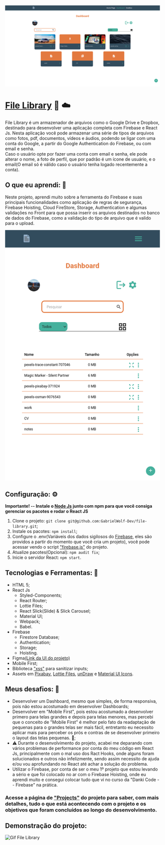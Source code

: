 ![Desktop Version Dashboard Image](https://github.com/GabrielWolf-Dev/file-library/blob/main/src/assets/img/desktop-dash.png?raw=true)

# [File Library](https://file-library-428bb.web.app/) 📁 ☁️
File Library é um armazenador de arquivos como o Google Drive e Dropbox, destinado para desenvolver uma aplicação completa com Firebase e React Js.
Nesta aplicação você pode armazenar uma série de tipos de arquivos como fotos, pdf, documentos, vídeos e áudios, podendo se ligar com uma conta do Google, a partir do Google Authentication do Firebase, ou com email e senha.
<br>
Caso o usuário opte por fazer uma conta com email e senha, ele pode alterar o nome, a foto de perfil, que por padrão é um ícone de usuário, e o email(O email só é válido caso o usuário tenha logado recentemente a conta).


## O que eu aprendi: 📖
Neste projeto, aprendi muito sobre a ferramenta do Firebase e suas principais funcionalidades como aplicação de regras de segurança, Firebase Hoisting, Cloud FireStore, Storage, Authentication e algumas validações no Front para que possa inserir os arquivos destinados no banco de dados do Firebase, como a validação do tipo de arquivo que é valido para o upload.

![Desktop Version Dashboard Image](https://github.com/GabrielWolf-Dev/file-library/blob/main/src/assets/img/mobile-dash.png?raw=true)

## Configuração: ⚙️

**Importante! -- Instale o [Node Js](https://nodejs.org/en/) junto com npm para que você consiga gerenciar os pacotes e rodar o React JS**
1. Clone o projeto: ``` git clone git@github.com:GabrielWolf-Dev/file-library.git ```;
2. Instale os pacotes: ``` npm install ```;
3. Configure o .env(Variáveis dos dados sigilosos do [Firebase](https://firebase.google.com/), eles são providos a partir do momento que você cria um projeto), você pode acessar vendo o script ["firebase.js"](https://github.com/GabrielWolf-Dev/file-library/blob/main/src/firebase.js) do projeto.
4. Atualize pacotes(Opcional): ``` npm audit fix ```;
5. Inicie o servidor React: ``` npm start ```.

## Tecnologias e Ferramentas: 🧰

* HTML 5;
* React Js
    * Styled-Components;
    * React Router;
    * Lottie Files;
    * React Slick(Slide) & Slick Carousel;
    * Material UI;
    * Webpack;
    * Babel.
* Firebase
    * Firestore Database;
    * Authentication;
    * Storage;
    * Hoisting.
* Figma[(Link da UI do projeto)](https://www.figma.com/file/pPMq7vEIRDJkr2fKZAILu3/File-Library?node-id=0%3A1)
* Mobile First;
* Biblioteca ["xss"](https://www.npmjs.com/package/xss) para sanitizar inputs;
* Assets em [Pixabay](https://pixabay.com/pt/), [Lottie Files](https://lottiefiles.com/), [unDraw](https://undraw.co/) e [Material UI Icons](https://fonts.google.com/icons?selected=Material+Icons).

## Meus desafios: 🎯
- Desenvolver um Dashboard, mesmo que simples, de forma responsiva, pois não estou acostumado em desenvolver Dashboards;
- Desenvolver em "Mobile First", pois estou acostumado a desenvolver primero para telas grandes e depois para telas menores, mas percebi que o conceito de "Mobile First" é melhor pelo fato da readaptação de pequenas para o grandes telas ser mais fácil, entretanto eu necessito aplicar mais para perceber os prós e contras de se desenvolver primeiro o layout das telas pequenas. 🤔;
- ⚠️ Durante o desenvolvimento do projeto, acabei me deparando com vários problemas de performance por conta do meu código em React Js, principalmente com o mal uso dos Ract Hooks, onde alguns foram solucionados e outros não infelizmente, sendo assim necessito de ajuda e/ou vou aprofundando no React até achar a solução do problema.
- Utilizar o Firebase, por conta de ser o meu 1º projeto que estou levando a sério e que foi colocado no ar com o Firebase Hoisting, onde eu aprendi muito e consegui colocar tudo que vi no curso da "Danki Code -- Firebase" na prática.

### Acesse a página de ["Projects"](https://github.com/GabrielWolf-Dev/file-library/projects/1) do projeto para saber, com mais detalhes, tudo o que está acontecendo com o projeto e os objetivos que foram concluídos ao longo do desenvolvimento.

## Demonstração do projeto:
![Gif File Library](https://github.com/GabrielWolf-Dev/file-library/blob/main/src/assets/file-library.gif?raw=true)
